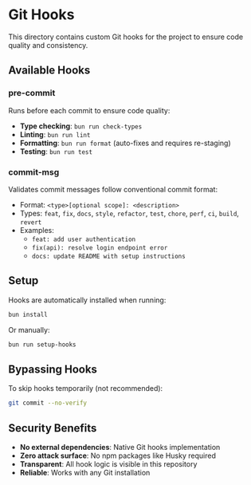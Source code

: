# Git Hooks

This directory contains custom Git hooks for the project to ensure code quality and consistency.

## Available Hooks

### pre-commit

Runs before each commit to ensure code quality:

- **Type checking**: `bun run check-types`
- **Linting**: `bun run lint`
- **Formatting**: `bun run format` (auto-fixes and requires re-staging)
- **Testing**: `bun run test`

### commit-msg

Validates commit messages follow conventional commit format:

- Format: `<type>[optional scope]: <description>`
- Types: `feat`, `fix`, `docs`, `style`, `refactor`, `test`, `chore`, `perf`, `ci`, `build`, `revert`
- Examples:
  - `feat: add user authentication`
  - `fix(api): resolve login endpoint error`
  - `docs: update README with setup instructions`

## Setup

Hooks are automatically installed when running:

```bash
bun install
```

Or manually:

```bash
bun run setup-hooks
```

## Bypassing Hooks

To skip hooks temporarily (not recommended):

```bash
git commit --no-verify
```

## Security Benefits

- **No external dependencies**: Native Git hooks implementation
- **Zero attack surface**: No npm packages like Husky required
- **Transparent**: All hook logic is visible in this repository
- **Reliable**: Works with any Git installation
